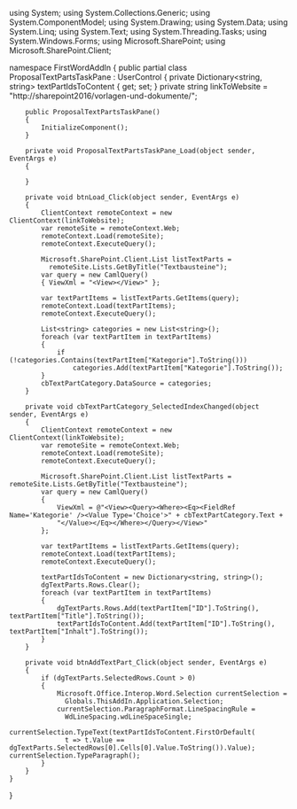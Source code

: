 using System;
using System.Collections.Generic;
using System.ComponentModel;
using System.Drawing;
using System.Data;
using System.Linq;
using System.Text;
using System.Threading.Tasks;
using System.Windows.Forms;
using Microsoft.SharePoint;
using Microsoft.SharePoint.Client;


namespace FirstWordAddIn
{
    public partial class ProposalTextPartsTaskPane : UserControl
    {
        private Dictionary<string, string> textPartIdsToContent { get; set; }
        private string linkToWebsite = "http://sharepoint2016/vorlagen-und-dokumente/";

        public ProposalTextPartsTaskPane()
        {
            InitializeComponent();
        }

        private void ProposalTextPartsTaskPane_Load(object sender, EventArgs e)
        {

        }

        private void btnLoad_Click(object sender, EventArgs e)
        {
            ClientContext remoteContext = new ClientContext(linkToWebsite);
            var remoteSite = remoteContext.Web;
            remoteContext.Load(remoteSite);
            remoteContext.ExecuteQuery();

            Microsoft.SharePoint.Client.List listTextParts =
              remoteSite.Lists.GetByTitle("Textbausteine");
            var query = new CamlQuery()
            { ViewXml = "<View></View>" };

            var textPartItems = listTextParts.GetItems(query);
            remoteContext.Load(textPartItems);
            remoteContext.ExecuteQuery();

            List<string> categories = new List<string>();
            foreach (var textPartItem in textPartItems)
            {
                if (!categories.Contains(textPartItem["Kategorie"].ToString()))
                    categories.Add(textPartItem["Kategorie"].ToString());
            }
            cbTextPartCategory.DataSource = categories;
        }

        private void cbTextPartCategory_SelectedIndexChanged(object sender, EventArgs e)
        {
            ClientContext remoteContext = new ClientContext(linkToWebsite);
            var remoteSite = remoteContext.Web;
            remoteContext.Load(remoteSite);
            remoteContext.ExecuteQuery();

            Microsoft.SharePoint.Client.List listTextParts = remoteSite.Lists.GetByTitle("Textbausteine");
            var query = new CamlQuery()
            {
                ViewXml = @"<View><Query><Where><Eq><FieldRef Name='Kategorie' /><Value Type='Choice'>" + cbTextPartCategory.Text +
                "</Value></Eq></Where></Query></View>"
            };

            var textPartItems = listTextParts.GetItems(query);
            remoteContext.Load(textPartItems);
            remoteContext.ExecuteQuery();

            textPartIdsToContent = new Dictionary<string, string>();
            dgTextParts.Rows.Clear();
            foreach (var textPartItem in textPartItems)
            {
                dgTextParts.Rows.Add(textPartItem["ID"].ToString(), textPartItem["Title"].ToString());
                textPartIdsToContent.Add(textPartItem["ID"].ToString(), textPartItem["Inhalt"].ToString());
            }
        }

        private void btnAddTextPart_Click(object sender, EventArgs e)
        {
            if (dgTextParts.SelectedRows.Count > 0)
            {
                Microsoft.Office.Interop.Word.Selection currentSelection =
                  Globals.ThisAddIn.Application.Selection;
                currentSelection.ParagraphFormat.LineSpacingRule =
                  WdLineSpacing.wdLineSpaceSingle;
                currentSelection.TypeText(textPartIdsToContent.FirstOrDefault(
                  t => t.Value == dgTextParts.SelectedRows[0].Cells[0].Value.ToString()).Value); currentSelection.TypeParagraph();
            }
        }
    }
}
